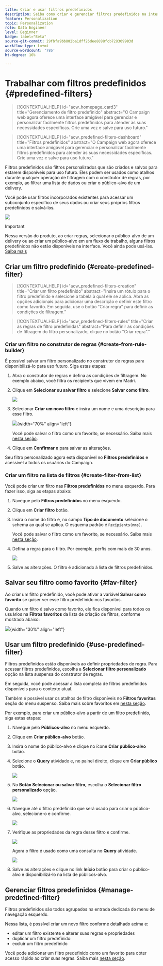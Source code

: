 ```yaml
---
title: Criar e usar filtros predefinidos
description: Saiba como criar e gerenciar filtros predefinidos na interface do usuário da Web do Adobe Campaign
feature: Personalization
topic: Personalization
role: Data Engineer
level: Beginner
badge: label="Beta"
source-git-commit: 29fbfa9bb802ba1dff26dee8898fcb728309983d
workflow-type: tm+mt
source-wordcount: '786'
ht-degree: 16%

---
```


# Trabalhar com filtros predefinidos {#predefined-filters}

>[!CONTEXTUALHELP]
>id="acw_homepage_card3"
>title="Gerenciamento de filtro predefinido"
>abstract="O Campaign web agora oferece uma interface amigável para gerenciar e personalizar facilmente filtros predefinidos para atender às suas necessidades específicas. Crie uma vez e salve para uso futuro."

>[!CONTEXTUALHELP]
>id="acw_predefined-filters-dashboard"
>title="Filtros predefinidos"
>abstract="O Campaign web agora oferece uma interface amigável para gerenciar e personalizar facilmente filtros predefinidos para atender às suas necessidades específicas. Crie uma vez e salve para uso futuro."

Filtros predefinidos são filtros personalizados que são criados e salvos para estarem disponíveis para uso futuro. Eles podem ser usados como atalhos durante qualquer operação de filtragem com o construtor de regras, por exemplo, ao filtrar uma lista de dados ou criar o público-alvo de um delivery.

Você pode usar filtros incorporados existentes para acessar um subconjunto específico de seus dados ou criar seus próprios filtros predefinidos e salvá-los.

![](assets/predefined-filters-menu.png)

>[!IMPORTANT]
>
>Nessa versão do produto, ao criar regras, selecionar o público-alvo de um delivery ou ao criar um público-alvo em um fluxo de trabalho, alguns filtros predefinidos não estão disponíveis na interface. Você ainda pode usá-las. [Saiba mais](guardrails.md#predefined-filters-filters-guardrails-limitations)


## Criar um filtro predefinido {#create-predefined-filter}

>[!CONTEXTUALHELP]
>id="acw_predefined-filters-creation"
>title="Criar um filtro predefinido"
>abstract="Insira um rótulo para o filtro predefinido e selecione a tabela à qual ele se aplica. Abra as opções adicionais para adicionar uma descrição e definir este filtro como favorito. Em seguida, use o botão “Criar regra” para definir as condições de filtragem."

>[!CONTEXTUALHELP]
>id="acw_predefined-filters-rules"
>title="Criar as regras de filtro predefinidas"
>abstract="Para definir as condições de filtragem do filtro personalizado, clique no botão &quot;Criar regra&quot;."

### Criar um filtro no construtor de regras {#create-from-rule-builder}

É possível salvar um filtro personalizado no construtor de regras para disponibilizá-lo para uso futuro. Siga estas etapas:

1. Abra o construtor de regras e defina as condições de filtragem. No exemplo abaixo, você filtra os recipients que vivem em Madri.
1. Clique em **Selecionar ou salvar filtro** e selecione **Salvar como filtro**.

   ![](assets/predefined-filters-save.png)

1. Selecionar **Criar um novo filtro** e insira um nome e uma descrição para esse filtro.

   ![](assets/predefined-filters-save-filter.png){width="70%" align="left"}

   Você pode salvar o filtro como um favorito, se necessário. Saiba mais [nesta seção](#fav-filter).

1. Clique em **Confirmar o** para salvar as alterações.

Seu filtro personalizado agora está disponível no **Filtros predefinidos** e acessível a todos os usuários do Campaign.


### Criar um filtro na lista de filtros {#create-filter-from-list}


Você pode criar um filtro nas **Filtros predefinidos** no menu esquerdo. Para fazer isso, siga as etapas abaixo:

1. Navegue pelo **Filtros predefinidos** no menu esquerdo.
1. Clique em **Criar filtro** botão.
1. Insira o nome do filtro e, no campo **Tipo de documento** selecione o schema ao qual se aplica. O esquema padrão é `Recipients(nms)`.

   Você pode salvar o filtro como um favorito, se necessário. Saiba mais [nesta seção](#fav-filter).

1. Defina a regra para o filtro. Por exemplo, perfis com mais de 30 anos.

   ![](assets/filter-30+.png)

1. Salve as alterações. O filtro é adicionado à lista de filtros predefinidos.


## Salvar seu filtro como favorito {#fav-filter}

Ao criar um filtro predefinido, você pode ativar a variável **Salvar como favorito** se quiser ver esse filtro predefinido nos favoritos.


Quando um filtro é salvo como favorito, ele fica disponível para todos os usuários na **Filtros favoritos** da lista de criação de filtros, conforme mostrado abaixo:

![](assets/predefined-filters-favorite.png){width="30%" align="left"}


## Usar um filtro predefinido {#use-predefined-filter}

Filtros predefinidos estão disponíveis ao definir propriedades de regra. Para acessar filtros predefinidos, escolha a **Selecionar filtro personalizado** opção na lista suspensa do construtor de regras.

Em seguida, você pode acessar a lista completa de filtros predefinidos disponíveis para o contexto atual.

Também é possível usar os atalhos de filtro disponíveis no **Filtros favoritos** seção do menu suspenso. Saiba mais sobre favoritos em [nesta seção](#fav-filter).

Por exemplo, para criar um público-alvo a partir de um filtro predefinido, siga estas etapas:

1. Navegue pelo **Públicos-alvo** no menu esquerdo.
1. Clique em **Criar público-alvo** botão.
1. Insira o nome do público-alvo e clique no ícone **Criar público-alvo** botão.
1. Selecione o **Query** atividade e, no painel direito, clique em **Criar público** botão.

   ![](assets//build-audience-from-filter.png)

1. No **Botão Selecionar ou salvar filtro**, escolha o **Selecionar filtro personalizado** opção.

   ![](assets/build-audience-select-custom-filter.png)

1. Navegue até o filtro predefinido que será usado para criar o público-alvo, selecione-o e confirme.

   ![](assets/build-audience-filter-list.png)

1. Verifique as propriedades da regra desse filtro e confirme.

   ![](assets/build-audience-check.png)

   Agora o filtro é usado como uma consulta no **Query** atividade.

   ![](assets/build-audience-confirm.png)

1. Salve as alterações e clique no link **Início** botão para criar o público-alvo e disponibilizá-lo na lista de públicos-alvo.

## Gerenciar filtros predefinidos {#manage-predefined-filter}

Filtros predefinidos são todos agrupados na entrada dedicada do menu de navegação esquerdo.

Nessa lista, é possível criar um novo filtro conforme detalhado acima e:

* editar um filtro existente e alterar suas regras e propriedades
* duplicar um filtro predefinido
* excluir um filtro predefinido

Você pode adicionar um filtro predefinido como um favorito para obter acesso rápido ao criar suas regras. Saiba mais [nesta seção](#fav-filter).

<!--
## Built-in predefined filters {#ootb-predefined-filter}

Campaign comes with a set of predefined filters, built from the client console. These filters can be used to define your audiences, and rules. They must not be modified.
-->

